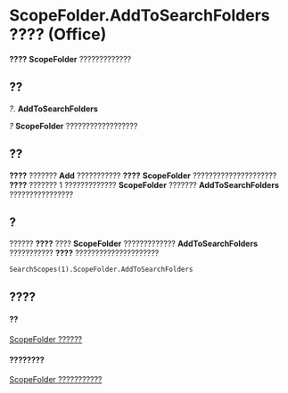 
# ScopeFolder.AddToSearchFolders ???? (Office)

 **????** **ScopeFolder** ?????????????


## ??

 _?_. **AddToSearchFolders**

 _?_ **ScopeFolder** ??????????????????


## ??

 **????** ??????? **Add** ??????????? **????** **ScopeFolder** ????????????????????? **????** ??????? 1 ????????????? **ScopeFolder** ??????? **AddToSearchFolders** ????????????????


## ?

?????? **????** ???? **ScopeFolder** ????????????? **AddToSearchFolders** ??????????? **????** ?????????????????????


```
SearchScopes(1).ScopeFolder.AddToSearchFolders
```


## ????


#### ??


[ScopeFolder ??????](fe46c1ad-fd60-a698-23dd-04d0631ac403.md)
#### ????????


[ScopeFolder ???????????](http://msdn.microsoft.com/library/fff43b61-3635-48cf-1960-38ac5ec666d8%28Office.15%29.aspx)